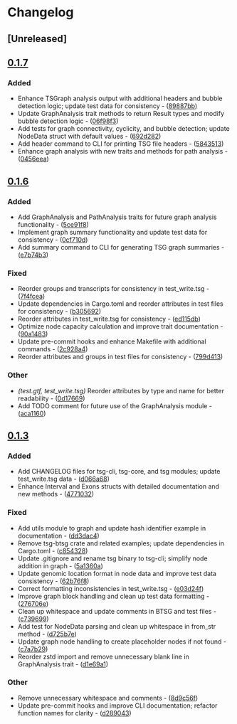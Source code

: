 # Changelog

## [Unreleased]

## [0.1.7](https://github.com/TSGECO/tsg/compare/tsg-core-v0.1.6...tsg-core-v0.1.7)

### Added


- Enhance TSGraph analysis output with additional headers and bubble detection logic; update test data for consistency - ([89887bb](https://github.com/TSGECO/tsg/commit/89887bb5d8c963661ab8d0b2bfe53808f7edb38c))
- Update GraphAnalysis trait methods to return Result types and modify bubble detection logic - ([06f98f3](https://github.com/TSGECO/tsg/commit/06f98f355a4629a457a544705253b0433929be25))
- Add tests for graph connectivity, cyclicity, and bubble detection; update NodeData struct with default values - ([692d282](https://github.com/TSGECO/tsg/commit/692d2829eca470c73ed896cda9c408987ef5255a))
- Add header command to CLI for printing TSG file headers - ([5843513](https://github.com/TSGECO/tsg/commit/58435131a0e02d9204c88621629dedbe224adbff))
- Enhance graph analysis with new traits and methods for path analysis - ([0456eea](https://github.com/TSGECO/tsg/commit/0456eeabcc2600d08c567011bd69ba57921ad90a))


## [0.1.6](https://github.com/cauliyang/tsg/compare/tsg-core-v0.1.5...tsg-core-v0.1.6)

### Added


- Add GraphAnalysis and PathAnalysis traits for future graph analysis functionality - ([5ce91f8](https://github.com/cauliyang/tsg/commit/5ce91f810c21e656bb39cda48e6955e277e72f38))
- Implement graph summary functionality and update test data for consistency - ([0cf710d](https://github.com/cauliyang/tsg/commit/0cf710d355384c289340e6e13110c355d7b0812c))
- Add summary command to CLI for generating TSG graph summaries - ([e7b74b3](https://github.com/cauliyang/tsg/commit/e7b74b3adac59169b6e4abda48459d00cd29245d))

### Fixed


- Reorder groups and transcripts for consistency in test_write.tsg - ([7f4fcea](https://github.com/cauliyang/tsg/commit/7f4fcea167753b21abad3e8d30888c230c5935d5))
- Update dependencies in Cargo.toml and reorder attributes in test files for consistency - ([b305692](https://github.com/cauliyang/tsg/commit/b30569254289c2f0bd895bd3760900c3f71851fe))
- Reorder attributes in test_write.tsg for consistency - ([ed115db](https://github.com/cauliyang/tsg/commit/ed115dbb74756e9156a9946ee170ac9d0a827f57))
- Optimize node capacity calculation and improve trait documentation - ([90a1483](https://github.com/cauliyang/tsg/commit/90a148383fb2ed324e99c00d9f7ae038f1c37cb7))
- Update pre-commit hooks and enhance Makefile with additional commands - ([2c928a4](https://github.com/cauliyang/tsg/commit/2c928a470bd1c1913fa46c7a58d0bdcddd2a3232))
- Reorder attributes and groups in test files for consistency - ([799d413](https://github.com/cauliyang/tsg/commit/799d413b37dd7af2739ba4ddba2a3eacda2ba4a2))

### Other


- *(test.gtf, test_write.tsg)* Reorder attributes by type and name for better readability - ([0d17669](https://github.com/cauliyang/tsg/commit/0d176694be091a4e0402f5dc93fb968afdb4141f))
- Add TODO comment for future use of the GraphAnalysis module - ([aca1160](https://github.com/cauliyang/tsg/commit/aca1160360fce61c1ba15566da6a2a1dfec6e90d))


## [0.1.3](https://github.com/cauliyang/tsg/compare/tsg-core-v0.1.2...tsg-core-v0.1.3)

### Added


- Add CHANGELOG files for tsg-cli, tsg-core, and tsg modules; update test_write.tsg data - ([d066a68](https://github.com/cauliyang/tsg/commit/d066a68abd045fc6560ba4a631e898610ec30728))
- Enhance Interval and Exons structs with detailed documentation and new methods - ([4771032](https://github.com/cauliyang/tsg/commit/477103247dca208ebcf47a26db379e86bedae112))

### Fixed


- Add utils module to graph and update hash identifier example in documentation - ([dd3dac4](https://github.com/cauliyang/tsg/commit/dd3dac45a9bc079d8f615e40992481df31581783))
- Remove tsg-btsg crate and related examples; update dependencies in Cargo.toml - ([c854328](https://github.com/cauliyang/tsg/commit/c854328d3f08b6098b2068f0032ccc5b308518e3))
- Update .gitignore and rename tsg binary to tsg-cli; simplify node addition in graph - ([5a1360a](https://github.com/cauliyang/tsg/commit/5a1360af4b77f4e9782252566247bb2bc4af0d2a))
- Update genomic location format in node data and improve test data consistency - ([62b76f8](https://github.com/cauliyang/tsg/commit/62b76f8f47e93de39aeddabdf687b7b8dfefce0e))
- Correct formatting inconsistencies in test_write.tsg - ([e03d24f](https://github.com/cauliyang/tsg/commit/e03d24f8da6e57b614aa8e9477f672d1beab0a91))
- Improve graph block handling and clean up test data formatting - ([276706e](https://github.com/cauliyang/tsg/commit/276706e1a7b27e0657e8d68ac06ee3d559233bbb))
- Clean up whitespace and update comments in BTSG and test files - ([c739699](https://github.com/cauliyang/tsg/commit/c73969962e72ccb62cb325bdd1ccec8c8636aa6a))
- Add test for NodeData parsing and clean up whitespace in from_str method - ([d725b7e](https://github.com/cauliyang/tsg/commit/d725b7ed1993c09b1e433c638a292a2c9cfdba75))
- Update graph node handling to create placeholder nodes if not found - ([c7a7b29](https://github.com/cauliyang/tsg/commit/c7a7b29a73584292db44c46a609e18f5c3acb0e3))
- Reorder zstd import and remove unnecessary blank line in GraphAnalysis trait - ([d1e69a1](https://github.com/cauliyang/tsg/commit/d1e69a1fc5de62aa85015286ca2abc7b388b6205))

### Other


- Remove unnecessary whitespace and comments - ([8d9c56f](https://github.com/cauliyang/tsg/commit/8d9c56f6bd8b5f67891f0a7b28f5166b053f60d1))
- Update pre-commit hooks and improve CLI documentation; refactor function names for clarity - ([d289043](https://github.com/cauliyang/tsg/commit/d2890439a0477bf6126b483286d12befcc550f2a))
